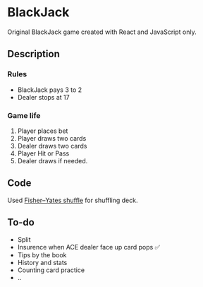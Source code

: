 # BlackJack

Original BlackJack game created with React and JavaScript only.

## Description

### Rules

- BlackJack pays 3 to 2
- Dealer stops at 17

### Game life

1. Player places bet
2. Player draws two cards
3. Dealer draws two cards
4. Player Hit or Pass
5. Dealer draws if needed.

## Code

Used [Fisher–Yates shuffle](https://en.wikipedia.org/wiki/Fisher%E2%80%93Yates_shuffle) for shuffling deck.

## To-do

- Split
- Insurence when ACE dealer face up card pops :white_check_mark:
- Tips by the book
- History and stats
- Counting card practice
- ..